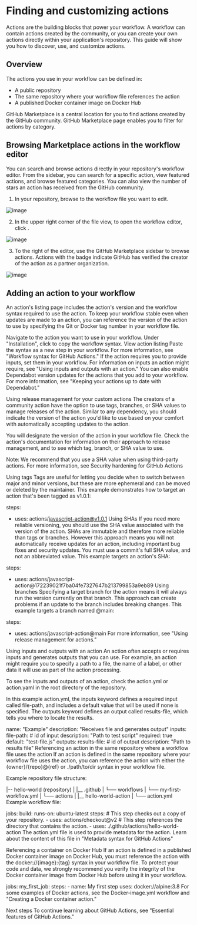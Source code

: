 # Finding and customizing actions
Actions are the building blocks that power your workflow. A workflow can contain actions created by the community, or you can create your own actions directly within your application's repository. This guide will show you how to discover, use, and customize actions.

## Overview
The actions you use in your workflow can be defined in:

- A public repository
- The same repository where your workflow file references the action
- A published Docker container image on Docker Hub

GitHub Marketplace is a central location for you to find actions created by the GitHub community. GitHub Marketplace page enables you to filter for actions by category.

## Browsing Marketplace actions in the workflow editor
You can search and browse actions directly in your repository's workflow editor. From the sidebar, you can search for a specific action, view featured actions, and browse featured categories. You can also view the number of stars an action has received from the GitHub community.

1. In your repository, browse to the workflow file you want to edit.

![image](https://user-images.githubusercontent.com/71369943/124400787-cd7c7d80-dd42-11eb-8c93-f40f6a9012d2.png)

2. In the upper right corner of the file view, to open the workflow editor, click .

![image](https://user-images.githubusercontent.com/71369943/124400796-df5e2080-dd42-11eb-9d2f-f7f8a32737f7.png)

3. To the right of the editor, use the GitHub Marketplace sidebar to browse actions. Actions with the  badge indicate GitHub has verified the creator of the action as a partner organization.

![image](https://user-images.githubusercontent.com/71369943/124400825-087eb100-dd43-11eb-9d64-a9d2f41dce94.png)

## Adding an action to your workflow
An action's listing page includes the action's version and the workflow syntax required to use the action. To keep your workflow stable even when updates are made to an action, you can reference the version of the action to use by specifying the Git or Docker tag number in your workflow file.

Navigate to the action you want to use in your workflow.
Under "Installation", click  to copy the workflow syntax.
View action listing
Paste the syntax as a new step in your workflow. For more information, see "Workflow syntax for GitHub Actions."
If the action requires you to provide inputs, set them in your workflow. For information on inputs an action might require, see "Using inputs and outputs with an action."
You can also enable Dependabot version updates for the actions that you add to your workflow. For more information, see "Keeping your actions up to date with Dependabot."

Using release management for your custom actions
The creators of a community action have the option to use tags, branches, or SHA values to manage releases of the action. Similar to any dependency, you should indicate the version of the action you'd like to use based on your comfort with automatically accepting updates to the action.

You will designate the version of the action in your workflow file. Check the action's documentation for information on their approach to release management, and to see which tag, branch, or SHA value to use.

Note: We recommend that you use a SHA value when using third-party actions. For more information, see Security hardening for GitHub Actions

Using tags
Tags are useful for letting you decide when to switch between major and minor versions, but these are more ephemeral and can be moved or deleted by the maintainer. This example demonstrates how to target an action that's been tagged as v1.0.1:

steps:
  - uses: actions/javascript-action@v1.0.1
Using SHAs
If you need more reliable versioning, you should use the SHA value associated with the version of the action. SHAs are immutable and therefore more reliable than tags or branches. However this approach means you will not automatically receive updates for an action, including important bug fixes and security updates. You must use a commit's full SHA value, and not an abbreviated value. This example targets an action's SHA:

steps:
  - uses: actions/javascript-action@172239021f7ba04fe7327647b213799853a9eb89
Using branches
Specifying a target branch for the action means it will always run the version currently on that branch. This approach can create problems if an update to the branch includes breaking changes. This example targets a branch named @main:

steps:
  - uses: actions/javascript-action@main
For more information, see "Using release management for actions."

Using inputs and outputs with an action
An action often accepts or requires inputs and generates outputs that you can use. For example, an action might require you to specify a path to a file, the name of a label, or other data it will use as part of the action processing.

To see the inputs and outputs of an action, check the action.yml or action.yaml in the root directory of the repository.

In this example action.yml, the inputs keyword defines a required input called file-path, and includes a default value that will be used if none is specified. The outputs keyword defines an output called results-file, which tells you where to locate the results.

name: "Example"
description: "Receives file and generates output"
inputs:
  file-path: # id of input
    description: "Path to test script"
    required: true
    default: "test-file.js"
outputs:
  results-file: # id of output
    description: "Path to results file"
Referencing an action in the same repository where a workflow file uses the action
If an action is defined in the same repository where your workflow file uses the action, you can reference the action with either the ‌{owner}/{repo}@{ref} or ./path/to/dir syntax in your workflow file.

Example repository file structure:

|-- hello-world (repository)
|   |__ .github
|       └── workflows
|           └── my-first-workflow.yml
|       └── actions
|           |__ hello-world-action
|               └── action.yml
Example workflow file:

jobs:
  build:
    runs-on: ubuntu-latest
    steps:
      # This step checks out a copy of your repository.
      - uses: actions/checkout@v2
      # This step references the directory that contains the action.
      - uses: ./.github/actions/hello-world-action
The action.yml file is used to provide metadata for the action. Learn about the content of this file in "Metadata syntax for GitHub Actions"

Referencing a container on Docker Hub
If an action is defined in a published Docker container image on Docker Hub, you must reference the action with the docker://{image}:{tag} syntax in your workflow file. To protect your code and data, we strongly recommend you verify the integrity of the Docker container image from Docker Hub before using it in your workflow.

jobs:
  my_first_job:
    steps:
      - name: My first step
        uses: docker://alpine:3.8
For some examples of Docker actions, see the Docker-image.yml workflow and "Creating a Docker container action."

Next steps
To continue learning about GitHub Actions, see "Essential features of GitHub Actions."
